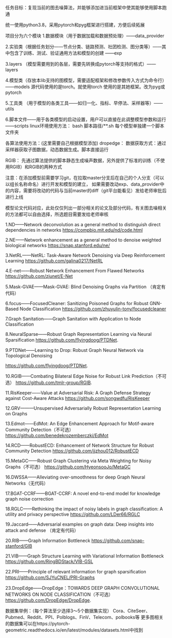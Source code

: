 任务目标：复现当前的图去噪算法，并能够添加进当前框架中使其能够使用脚本跑通


统一使用python3.8，采用pytorch和pyg框架进行搭建，方便后续拓展

项目分为六个模块
1.数据模块（用于数据加载和数据预处理）——data_provider

2.实验类（根据任务划分——节点分类、链路预测、社团检测、图分类等）——其中包含了训练、测试、验证通用方法和模型的创建 ——exp

3.layers （模型需要用到的各层，需要先转换成pytorch等支持的格式）——layers

4.模型类（存放本lib支持的图模型，需要适配框架和修改参数传入方式为命令行）——models
源代码使用的是torch。就使用torch   使用的是其她框架。改为pyg或pytorch

5.工具类 （用于模型的各类工具——如归一化、指标、早停法、采样器等）——utils

6.脚本文件——用于各类模型的启动设置，用户可以直接在此调整模型参数和运行 ——scripts
linux环境使用方法： bash 脚本路径/**.sh  每个模型单独建一个脚本文件夹 

各算法使用方法：(这里需要自己根据模型添加)
dropedge： 数据获取方式：通过采样器获取子图数据，动态数据生成。脚本直接运行

RGIB： 先通过算法提供的脚本静态生成噪声数据，另外提供了标准的训练（不使用RGIB）和RGIB的两种方式


注意：在添加模型前需要学习git，在拉取master分支后在自己的个人分支（可以以组长名称命名）进行开发和模型的建立，
如果需要改动exp、data_provider中的内容，需要将改动的代码与当前master的diff（git平台能看见）发给老师审批后进行上线


模型论文代码对应，此处仅仅列出一部分相关的论文及部分代码，有关图去噪相关的方法都可以自由选择，所选题目需要发给老师审核

1.ND——Network deconvolution as a general method to distinguish direct dependencies in networks
https://compbio.mit.edu/nd/code.html

2.NE——Network enhancement as a general method to denoise weighted biological networks
https://snap.stanford.edu/ne/

3.NetRL——NetRL: Task-Aware Network Denoising via Deep Reinforcement Learning
https://github.com/galina0217/NetRL

4.E-net——Robust Network Enhancement From Flawed Networks
https://github.com/zjunet/E-Net

5.Mask-GVAE——Mask-GVAE: Blind Denoising Graphs via Partition
（肯定有代码）

6.focus——FocusedCleaner: Sanitizing Poisoned Graphs for Robust GNN-Based Node Classification
https://github.com/zhuyulin-tony/focusedcleaner

7.Graph Sanitation——Graph Sanitation with Application to Node Classification


8.NeuralSparse——Robust Graph Representation Learning via Neural Sparsiﬁcation
https://github.com/flyingdoog/PTDNet.

9.PTDNet——Learning to Drop: Robust Graph Neural Network via Topological Denoising

https://github.com/flyingdoog/PTDNet.

10.RGIB——Combating Bilateral Edge Noise for Robust Link Prediction（不可选）
https://github.com/tmlr-group/RGIB.

11.RisKeeper——Value at Adversarial Risk: A Graph Defense Strategy against Cost-Aware Attacks
https://github.com/songwdfu/RisKeeper

12.GRV———Unsupervised Adversarially Robust Representation Learning on Graphs

13.Edmot——EdMot: An Edge Enhancement Approach for Motif-aware Community Detection（不可选）
https://github.com/benedekrozemberczki/EdMot

14.RCD——RobustECD: Enhancement of Network Structure for Robust Community Detection
https://github.com/jjzhou012/RobustECD

15.MetaGC——Robust Graph Clustering via Meta Weighting for Noisy Graphs（不可选）
https://github.com/HyeonsooJo/MetaGC

16.DWSSA——Alleviating over-smoothness for deep Graph Neural Networks（无代码）

17.BGAT-CCRF——BGAT-CCRF: A novel end-to-end model for knowledge graph noise correction

18.RGLC——Rethinking the impact of noisy labels in graph classification: A utility and privacy
perspective
https://github.com/LDer66/RGLC

19.Jaccard——Adversarial examples on graph data: Deep insights into attack and defense
（肯定有代码）

20.RIB——Graph Information Bottleneck
https://github.com/snap-stanford/GIB

21.VIB——Graph Structure Learning with Variational Information Bottleneck
https://github.com/RingBDStack/VIB-GSL

22.PRI——Principle of relevant information for graph sparsiﬁcation
https://github.com/SJYuCNEL/PRI-Graphs

23.DropEdge——DropEdge：TOWARDS DEEP GRAPH CONVOLUTIONAL NETWORKS ON NODE CLASSIFICATION（不可选）
https://github.com/DropEdge/DropEdge.


数据集举例：（每个算法至少选择3～5个数据集实现）
Cora、CiteSeer、Pubmed、Reddit、PPI、Polblogs、FinV、Telecom、polbooks等
更多图相关的数据集可以在https://pytorch-geometric.readthedocs.io/en/latest/modules/datasets.html中找到